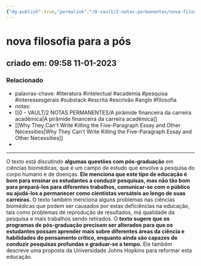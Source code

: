 ```yaml
---
{"dg-publish":true,"permalink":"/0-vault/2-notas-permanentes/nova-filosofia-para-a-pos/","tags":["permanente","literatura","intelectual","academia","pesquisa","interessesgerais","substack","escrita","escrivão","anglo","filosofia"],"dgHomeLink":true,"dgShowLocalGraph":true,"dgShowFileTree":true,"dgEnableSearch":true,"noteIcon":""}
---
```


# nova filosofia para a pós
## criado em: 09:58 11-01-2023

### Relacionado
- palavras-chave: #literatura #intelectual #academia #pesquisa #interessesgerais #substack #escrita #escrivão #anglo #filosofia 
- notas: 
- [[0 - VAULT/2 NOTAS PERMANENTES/A pirâmide financeira da carreira acadêmica\|A pirâmide financeira da carreira acadêmica]]
- [[Why They Can't Write Killing the Five-Paragraph Essay and Other Necessities\|Why They Can't Write Killing the Five-Paragraph Essay and Other Necessities]]
- 
- ---
O texto está discutindo **algumas questões com pós-graduação** em ciências biomédicas, que é um campo de estudo que envolve a pesquisa do corpo humano e de doenças. **Ele menciona que este tipo de educação é bom para ensinar os estudantes a conduzir pesquisas, mas não tão bom para prepará-los para diferentes trabalhos, comunicar-se com o público ou ajudá-los a permanecer como cientistas versáteis ao longo de suas carreiras.** O texto também menciona alguns problemas nas ciências biomédicas que podem ser causados por estas deficiências na educação, tais como problemas de reprodução de resultados, má qualidade da pesquisa e mais trabalhos sendo retirados. O **texto sugere que os programas de pós-graduação precisam ser alterados para que os estudantes possam aprender mais sobre diferentes áreas da ciência e habilidades de pensamento crítico, enquanto ainda são capazes de conduzir pesquisas profundas e graduar-se a tempo.** Ele também descreve uma proposta da Universidade Johns Hopkins para reformar esta educação.